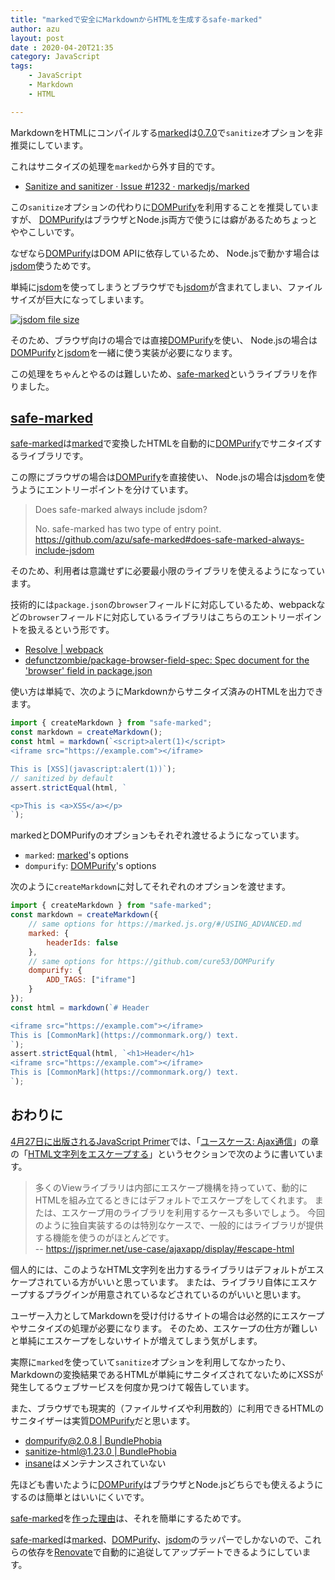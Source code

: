 ```yaml
---
title: "markedで安全にMarkdownからHTMLを生成するsafe-marked"
author: azu
layout: post
date : 2020-04-20T21:35
category: JavaScript
tags:
    - JavaScript
    - Markdown
    - HTML

---
```


MarkdownをHTMLにコンパイルする[marked](https://github.com/markedjs/marked)は[0.7.0](https://github.com/markedjs/marked/releases/tag/v0.7.0)で`sanitize`オプションを非推奨にしています。

これはサニタイズの処理を`marked`から外す目的です。

- [Sanitize and sanitizer · Issue #1232 · markedjs/marked](https://github.com/markedjs/marked/issues/1232)

この`sanitize`オプションの代わりに[DOMPurify](https://github.com/cure53/DOMPurify)を利用することを推奨していますが、
[DOMPurify](https://github.com/cure53/DOMPurify)はブラウザとNode.js両方で使うには癖があるためちょっとややこしいです。

なぜなら[DOMPurify](https://github.com/cure53/DOMPurify)はDOM APIに依存しているため、
Node.jsで動かす場合は[jsdom](https://github.com/jsdom/jsdom)使うためです。

単純に[jsdom](https://github.com/jsdom/jsdom)を使ってしまうとブラウザでも[jsdom](https://github.com/jsdom/jsdom)が含まれてしまい、ファイルサイズが巨大になってしまいます。

[![jsdom file size](https://efcl.info/wp-content/uploads/2020/04/20-1587387187.png)](https://bundlephobia.com/result?p=jsdom@16.2.2)

そのため、ブラウザ向けの場合では直接[DOMPurify](https://github.com/cure53/DOMPurify)を使い、
Node.jsの場合は[DOMPurify](https://github.com/cure53/DOMPurify)と[jsdom](https://github.com/jsdom/jsdom)を一緒に使う実装が必要になります。

この処理をちゃんとやるのは難しいため、[safe-marked](https://github.com/azu/safe-marked)というライブラリを作りました。

## [safe-marked](https://github.com/azu/safe-marked)

[safe-marked](https://github.com/azu/safe-marked)は[marked](https://github.com/markedjs/marked)で変換したHTMLを自動的に[DOMPurify](https://github.com/cure53/DOMPurify)でサニタイズするライブラリです。

この際にブラウザの場合は[DOMPurify](https://github.com/cure53/DOMPurify)を直接使い、
Node.jsの場合は[jsdom](https://github.com/jsdom/jsdom)を使うようにエントリーポイントを分けています。

> Does safe-marked always include jsdom?
> 
> No. safe-marked has two type of entry point.
> https://github.com/azu/safe-marked#does-safe-marked-always-include-jsdom

そのため、利用者は意識せずに必要最小限のライブラリを使えるようになっています。

技術的には`package.json`の`browser`フィールドに対応しているため、webpackなどの`browser`フィールドに対応しているライブラリはこちらのエントリーポイントを扱えるという形です。

- [Resolve | webpack](https://webpack.js.org/configuration/resolve/#resolvemainfields)
- [defunctzombie/package-browser-field-spec: Spec document for the 'browser' field in package.json](https://github.com/defunctzombie/package-browser-field-spec)

使い方は単純で、次のようにMarkdownからサニタイズ済みのHTMLを出力できます。

```js
import { createMarkdown } from "safe-marked";
const markdown = createMarkdown();
const html = markdown(`<script>alert(1)</script>
<iframe src="https://example.com"></iframe>

This is [XSS](javascript:alert(1))`);
// sanitized by default
assert.strictEqual(html, `

<p>This is <a>XSS</a></p>
`);
```

markedとDOMPurifyのオプションもそれぞれ渡せるようになっています。

- `marked`: [marked](https://marked.js.org/#/USING_ADVANCED.md)'s options
- `dompurify`: [DOMPurify](https://github.com/cure53/DOMPurify)'s options

次のように`createMarkdown`に対してそれぞれのオプションを渡せます。

```js
import { createMarkdown } from "safe-marked";
const markdown = createMarkdown({
    // same options for https://marked.js.org/#/USING_ADVANCED.md
    marked: {
        headerIds: false
    },
    // same options for https://github.com/cure53/DOMPurify
    dompurify: {
        ADD_TAGS: ["iframe"]
    }
});
const html = markdown(`# Header

<iframe src="https://example.com"></iframe>
This is [CommonMark](https://commonmark.org/) text.
`);
assert.strictEqual(html, `<h1>Header</h1>
<iframe src="https://example.com"></iframe>
This is [CommonMark](https://commonmark.org/) text.
`);
```

## おわりに

[4月27日に出版されるJavaScript Primer](https://efcl.info/2020/04/14/pre-jsprimer/)では、「[ユースケース: Ajax通信](https://jsprimer.net/use-case/ajaxapp/)」の章の「[HTML文字列をエスケープする](https://jsprimer.net/use-case/ajaxapp/display/#escape-html)」というセクションで次のように書いています。

> 多くのViewライブラリは内部にエスケープ機構を持っていて、動的にHTMLを組み立てるときにはデフォルトでエスケープをしてくれます。 または、エスケープ用のライブラリを利用するケースも多いでしょう。 今回のように独自実装するのは特別なケースで、一般的にはライブラリが提供する機能を使うのがほとんどです。  
> -- https://jsprimer.net/use-case/ajaxapp/display/#escape-html

個人的には、このようなHTML文字列を出力するライブラリはデフォルトがエスケープされている方がいいと思っています。
または、ライブラリ自体にエスケープするプラグインが用意されているなどされているのがいいと思います。

ユーザー入力としてMarkdownを受け付けるサイトの場合は必然的にエスケープやサニタイズの処理が必要になります。
そのため、エスケープの仕方が難しいと単純にエスケープをしないサイトが増えてしまう気がします。

実際に`marked`を使っていて`sanitize`オプションを利用してなかったり、Markdownの変換結果であるHTMLが単純にサニタイズされてないためにXSSが発生してるウェブサービスを何度か見つけて報告しています。

また、ブラウザでも現実的（ファイルサイズや利用数的）に利用できるHTMLのサニタイザーは実質[DOMPurify](https://github.com/cure53/DOMPurify)だと思います。

- [dompurify@2.0.8 | BundlePhobia](https://bundlephobia.com/result?p=dompurify@2.0.8)
- [sanitize-html@1.23.0 | BundlePhobia](https://bundlephobia.com/result?p=sanitize-html@1.23.0)
- [insane](https://github.com/bevacqua/insane)はメンテナンスされていない

先ほども書いたように[DOMPurify](https://github.com/cure53/DOMPurify)はブラウザとNode.jsどちらでも使えるようにするのは簡単とはいいにくいです。

[safe-marked](https://github.com/azu/safe-marked)を[作った](https://github.com/markedjs/marked/pull/1519#issuecomment-510062918)[理由](https://github.com/markedjs/marked/issues/1232#issuecomment-616527747)は、それを簡単にするためです。

[safe-marked](https://github.com/azu/safe-marked)は[marked](https://github.com/markedjs/marked)、[DOMPurify](https://github.com/cure53/DOMPurify)、[jsdom](https://github.com/jsdom/jsdom)のラッパーでしかないので、これらの依存を[Renovate](https://renovatebot.com/)で自動的に追従してアップデートできるようにしています。